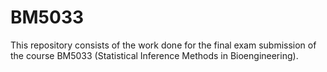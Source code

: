 # BM5033
This repository consists of the work done for the final exam submission of the course BM5033 (Statistical Inference Methods in Bioengineering).
